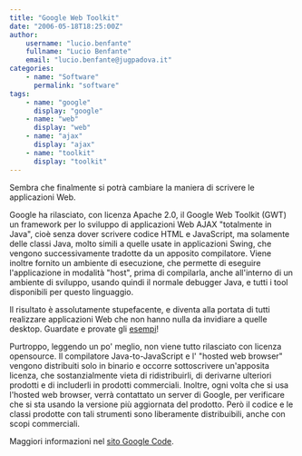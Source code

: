 ```yaml
---
title: "Google Web Toolkit"
date: "2006-05-18T18:25:00Z"
author:
    username: "lucio.benfante"
    fullname: "Lucio Benfante"
    email: "lucio.benfante@jugpadova.it"
categories:
    - name: "Software"
      permalink: "software"
tags:
    - name: "google"
      display: "google"
    - name: "web"
      display: "web"
    - name: "ajax"
      display: "ajax"
    - name: "toolkit"
      display: "toolkit"
---
```

Sembra che finalmente si potrà cambiare la maniera di scrivere le applicazioni Web.

Google ha rilasciato, con licenza Apache 2.0, il Google Web Toolkit (GWT) un framework per lo sviluppo di applicazioni Web AJAX "totalmente in Java", cioè senza dover scrivere codice HTML e JavaScript, ma solamente delle classi Java, molto simili a quelle usate in applicazioni Swing, che vengono successivamente tradotte da un apposito compilatore. Viene inoltre fornito un ambiente di esecuzione, che permette di eseguire l'applicazione in modalità "host", prima di compilarla, anche all'interno di un ambiente di sviluppo, usando quindi il normale debugger Java, e tutti i tool disponibili per questo linguaggio.

Il risultato è assolutamente stupefacente, e diventa alla portata di tutti realizzare applicazioni Web che non hanno nulla da invidiare a quelle desktop. Guardate e provate gli [esempi](http://code.google.com/webtoolkit/documentation/examples/)!

Purtroppo, leggendo un po' meglio, non viene tutto rilasciato con licenza opensource. Il compilatore Java-to-JavaScript e l' "hosted web browser" vengono distribuiti  solo in binario e occorre sottoscrivere un'apposita licenza, che sostanzialmente vieta di ridistribuirli, di derivarne ulteriori prodotti e di includerli in prodotti commerciali. Inoltre, ogni volta che si usa l'hosted web browser, verrà contattato un server di Google, per verificare che si sta usando la versione più aggiornata del prodotto. Però il codice e le classi prodotte con tali strumenti sono liberamente distribuibili, anche con scopi commerciali. 

Maggiori informazioni nel [sito Google Code](http://code.google.com/webtoolkit/).

